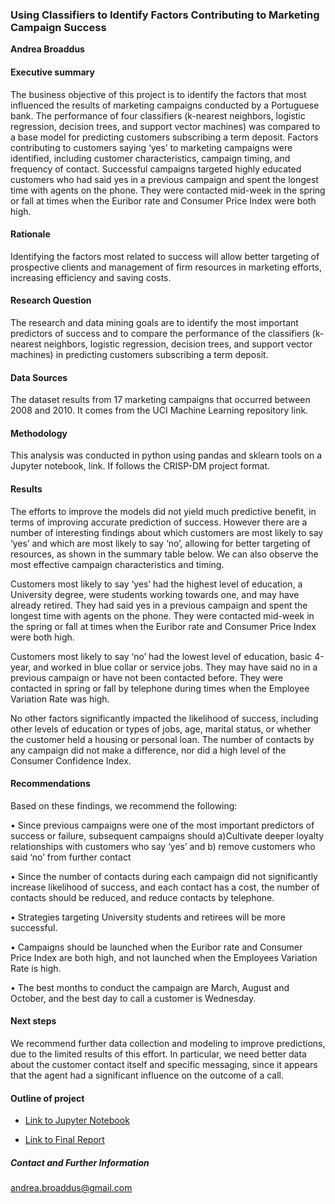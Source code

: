 ### Using Classifiers to Identify Factors Contributing to Marketing Campaign Success

**Andrea Broaddus**

#### Executive summary
The business objective of this project is to identify the factors that most influenced the results of marketing campaigns conducted by a Portuguese bank. The performance of four classifiers (k-nearest neighbors, logistic regression, decision trees, and support vector machines) was compared to a base model for predicting customers subscribing a term deposit. Factors contributing to customers saying ‘yes’ to marketing campaigns were identified, including customer characteristics, campaign timing, and frequency of contact. Successful campaigns targeted highly educated customers who had said yes in a previous campaign and spent the longest time with agents on the phone. They were contacted mid-week in the spring or fall at times when the Euribor rate and Consumer Price Index were both high.  

#### Rationale
Identifying the factors most related to success will allow better targeting of prospective clients and management of firm resources in marketing efforts, increasing efficiency and saving costs.

#### Research Question
The research and data mining goals are to identify the most important predictors of success and to compare the performance of the classifiers (k-nearest neighbors, logistic regression, decision trees, and support vector machines) in predicting customers subscribing a term deposit.

#### Data Sources
The dataset results from 17 marketing campaigns that occurred between 2008 and 2010. It comes from the UCI Machine Learning repository link. 

#### Methodology
This analysis was conducted in python using pandas and sklearn tools on a Jupyter notebook, link. If follows the CRISP-DM project format.

#### Results
The efforts to improve the models did not yield much predictive benefit, in terms of improving accurate prediction of success. However there are a number of interesting findings about which customers are most likely to say ‘yes’ and which are most likely to say ‘no’, allowing for better targeting of resources, as shown in the summary table below. We can also observe the most effective campaign characteristics and timing.

Customers most likely to say ‘yes’ had the highest level of education, a University degree, were students working towards one, and may have already retired. They had said yes in a previous campaign and spent the longest time with agents on the phone. They were contacted mid-week in the spring or fall at times when the Euribor rate and Consumer Price Index were both high.

Customers most likely to say ‘no’ had the lowest level of education, basic 4-year, and worked in blue collar or service jobs. They may have said no in a previous campaign or have not been contacted before. They were contacted in spring or fall by telephone during times when the Employee Variation Rate was high.

No other factors significantly impacted the likelihood of success, including other levels of education or types of jobs, age, marital status, or whether the customer held a housing or personal loan. The number of contacts by any campaign did not make a difference, nor did a high level of the Consumer Confidence Index.

####  Recommendations
Based on these findings, we recommend the following:

• Since previous campaigns were one of the most important predictors of success or failure, subsequent campaigns should a)Cultivate deeper loyalty relationships with customers who say ‘yes’ and b) remove customers who said ‘no’ from further contact

• Since the number of contacts during each campaign did not significantly increase likelihood of success, and each contact has a cost, the number of contacts should be reduced, and reduce contacts by telephone.

• Strategies targeting University students and retirees will be more successful.

• Campaigns should be launched when the Euribor rate and Consumer Price Index are both high, and not launched when the Employees Variation Rate is high.

• The best months to conduct the campaign are March, August and October, and the best day to call a customer is Wednesday.

#### Next steps
We recommend further data collection and modeling to improve predictions, due to the limited results of this effort. In particular, we need better data about the customer contact itself and specific messaging, since it appears that the agent had a significant influence on the outcome of a call.

#### Outline of project

- [Link to Jupyter Notebook](https://github.com/abroaddus/AI-ML-Professional-Portfolio/blob/main/17%20Marketing%20Campaign%20Predictions/Marketing_Campaign_Predictions.ipynb)

- [Link to Final Report](https://github.com/abroaddus/AI-ML-Professional-Portfolio/blob/main/17%20Marketing%20Campaign%20Predictions/Marketing_Campaign_Predictions_Summary_Findings.pdf)


##### Contact and Further Information
andrea.broaddus@gmail.com
